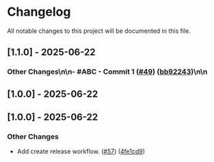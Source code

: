 # Changelog

All notable changes to this project will be documented in this file.

## [1.1.0] - 2025-06-22

### Other Changes\n\n- #ABC - Commit 1 ([#49](https://github.com//pull/49)) ([bb92243](https://github.com//commit/bb92243))\n\n
## [1.0.0] - 2025-06-22
## [1.0.0] - 2025-06-22

### Other Changes

- Add create release workflow. ([#57](https://github.com//pull/57)) ([4fe1cd9](https://github.com//commit/4fe1cd9))

